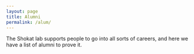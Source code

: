 ```yaml
---
layout: page
title: Alumni
permalink: /alum/
---
```

The Shokat lab supports people to go into all sorts of careers, and here we have a list of alumni to prove it.